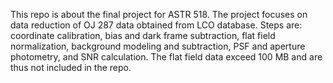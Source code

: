 This repo is about the final project for ASTR 518. The project focuses on data reduction of OJ 287 data obtained from LCO database. 
Steps are: coordinate calibration, bias and dark frame subtraction, flat field normalization, background modeling and subtraction, PSF and aperture photometry, and SNR calculation.
The flat field data exceed 100 MB and are thus not included in the repo. 

